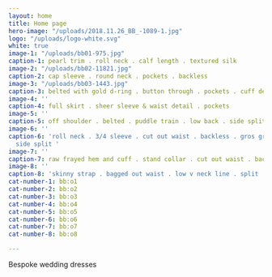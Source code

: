 ```yaml
---
layout: home
title: Home page
hero-image: "/uploads/2018.11.26_BB_-1089-1.jpg"
logo: "/uploads/logo-white.svg"
white: true
image-1: "/uploads/bb01-975.jpg"
caption-1: pearl trim . roll neck . calf length . textured silk
image-2: "/uploads/bb02-11821.jpg"
caption-2: cap sleeve . round neck . pockets . backless
image-3: "/uploads/bb03-1443.jpg"
caption-3: belted with gold d-ring . button through . pockets . cuff detail .
image-4: ''
caption-4: full skirt . sheer sleeve & waist detail . pockets
image-5: ''
caption-5: off shoulder . belted . puddle train . low back . side split . heavy crepe
image-6: ''
caption-6: 'roll neck . 3/4 sleeve . cut out waist . backless . gros grain trim .
  side split '
image-7: ''
caption-7: raw frayed hem and cuff . stand collar . cut out waist . backless
image-8: ''
caption-8: 'skinny strap . bagged out waist . low v neck line . split '
cat-number-1: bb:o1
cat-number-2: bb:o2
cat-number-3: bb:o3
cat-number-4: bb:o4
cat-number-5: bb:o5
cat-number-6: bb:o6
cat-number-7: bb:o7
cat-number-8: bb:o8

---
```

Bespoke wedding dresses